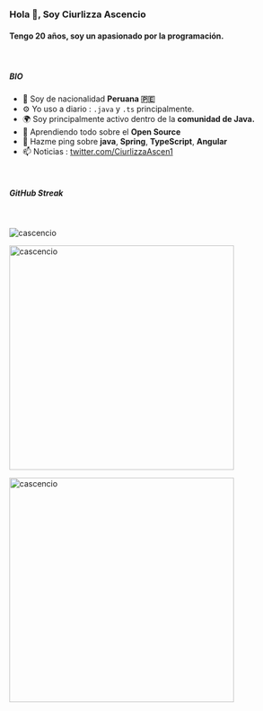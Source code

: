### Hola 👋, Soy Ciurlizza Ascencio

#### Tengo 20 años, soy un apasionado por la programación.

</br>

##### BIO

- 🏢 Soy de nacionalidad **Peruana 🇵🇪**
- ⚙️ Yo uso a diario : `.java` y `.ts` principalmente.
- 🌍 Soy principalmente activo dentro de la **comunidad de Java.**
- 🌱 Aprendiendo todo sobre el **Open Source**
- 💬 Hazme ping sobre **java**, **Spring**, **TypeScript**, **Angular**
- 📫 Noticias : [twitter.com/CiurlizzaAscen1](https://twitter.com/CiurlizzaAscen1)

</br>

##### GitHub Streak

</br>

<p align="left"> 
    <img src="https://github-profile-trophy.vercel.app/?username=cascencio" alt="cascencio" />
</p>

<div>
    <p style="text-align: left;">
        <img src="https://github-readme-stats.vercel.app/api/top-langs?username=cascencio&show_icons=true&locale=en&layout=compact" alt="cascencio" style="width: 400px;"/>
    </p>
    <p style="text-align: left;">
        <img src="https://github-readme-stats.vercel.app/api?username=cascencio&show_icons=true&locale=en" alt="cascencio" style="width: 400px;"/>
    </p>
</div>